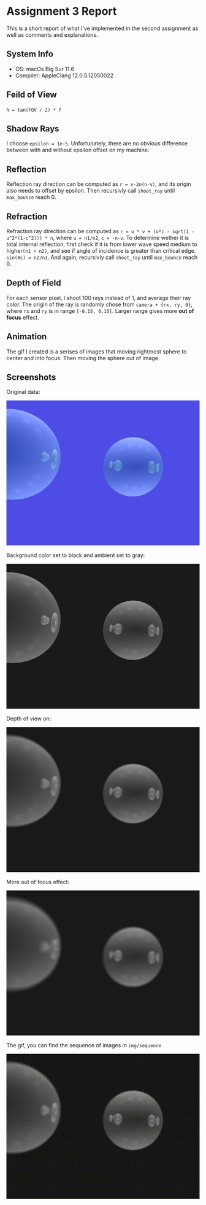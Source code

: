 # Assignment 3 Report
This is a short report of what I've implemented in the second assignment as well as comments and explanations.

## System Info
- OS: macOs Big Sur 11.6
- Compiler: AppleClang 12.0.5.12050022

## Feild of View
`h = tan(FOV / 2) * f`

## Shadow Rays
I choose `epsilon = 1e-5`. Unfortunately, there are no obvious difference between with and without epsilon offset on my machine.

## Reflection
Reflection ray direction can be computed as `r = v-2n(n·v)`, and its origin also needs to offset by epsilon. Then recursivly call `shoot_ray` until `max_bounce` reach 0.

## Refraction
Refraction ray direction can be computed as `r = u * v + (u*c - sqrt(1 - u^2*(1-c^2))) * n`, where `u = n1/n2`, `c = -n·v`. To determine wether it is total internal reflection, first check if it is from lower wave speed medium to higher`(n1 > n2)`, and see if angle of incidence is greater than critical edge. `sin(θc) = n2/n1`. And again, recursivly call `shoot_ray` until `max_bounce` reach 0.

## Depth of Field
For each sensor pixel, I shoot 100 rays instead of 1, and average their ray color. The origin of the ray is randomly chose from `camera + {rx, ry, 0}`, where `rx` and `ry` is in range `[-0.15, 0.15]`. Larger range gives more **out of focus** effect.

## Animation
The gif I created is a serises of images that moving rightmost sphere to center and into focus. Then moving the sphere out of image.

## Screenshots
Original data:

![](img/color.png) 

Background color set to black and ambient set to gray:

![](img/gray.png)

Depth of view on:

![](img/dofon.png)

More out of focus effect:

![](img/dofplus.png)

The gif, you can find the sequence of images in `img/sequence`

![](img/out.gif)

